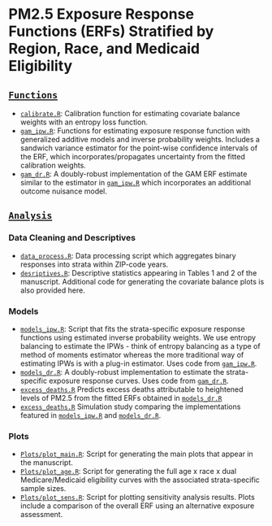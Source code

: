 PM2.5 Exposure Response Functions (ERFs) Stratified by Region, Race, and Medicaid Eligibility
================================================================================

## [`Functions`](https://github.com/kevjosey/erc-strata/tree/main/Functions)

- [`calibrate.R`](https://github.com/kevjosey/erc-strata/tree/main/Functions/calibrate.R): Calibration function for estimating covariate balance weights with an entropy loss function.
- [`gam_ipw.R`](https://github.com/kevjosey/erc-strata/tree/main/Functions/gam_ipw.R): Functions for estimating exposure response function with generalized additive models and inverse probability weights. Includes a sandwich variance estimator for the point-wise confidence intervals of the ERF, which incorporates/propagates uncertainty from the fitted calibration weights.
- [`gam_dr.R`](https://github.com/kevjosey/erc-strata/tree/main/Functions/gam_dr.R):  A doubly-robust implementation of the GAM ERF estimate similar to the estimator in [`gam_ipw.R`](https://github.com/kevjosey/erc-strata/tree/main/Functions/gam_ipw.R) which incorporates an additional outcome nuisance model.

## [`Analysis`](https://github.com/kevjosey/erc-strata/tree/main/Analysis)

### Data Cleaning and Descriptives

- [`data_process.R`](https://github.com/kevjosey/erc-strata/tree/main/Analysis/data_process.R): Data processing script which aggregates binary responses into strata within ZIP-code years.
- [`desriptives.R`](https://github.com/kevjosey/erc-strata/tree/main/Analysis/descriptives.R): Descriptive statistics appearing in Tables 1 and 2 of the manuscript. Additional code for generating the covariate balance plots is also provided here.

### Models

- [`models_ipw.R`](https://github.com/kevjosey/erc-strata/tree/main/Analysis/models_ipw.R): Script that fits the strata-specific exposure response functions using estimated inverse probability weights. We use entropy balancing to estimate the IPWs - think of entropy balancing as a type of method of moments estimator whereas the more traditional way of estimating IPWs is with a plug-in estimator. Uses code from [`gam_ipw.R`](https://github.com/kevjosey/erc-strata/tree/main/Functions/gam_ipw.R).
- [`models_dr.R`](https://github.com/kevjosey/erc-strata/tree/main/Analysis/models_dr.R): A doubly-robust implementation to estimate the strata-specific exposure response curves. Uses code from [`gam_dr.R`](https://github.com/kevjosey/erc-strata/tree/main/Functions/gam_dr.R).
- [`excess_deaths.R`](https://github.com/kevjosey/erc-strata/tree/main/Analysis/excess_deaths.R) Predicts excess deaths attributable to heightened levels of PM2.5 from the fitted ERFs obtained in [`models_dr.R`](https://github.com/kevjosey/erc-strata/tree/main/Analysis/models_dr.R)
- [`excess_deaths.R`](https://github.com/kevjosey/erc-strata/tree/main/Analysis/simulations.R) Simulation study comparing the implementations featured in [`models_ipw.R`](https://github.com/kevjosey/erc-strata/tree/main/Analysis/models_ipw.R) and [`models_dr.R`](https://github.com/kevjosey/erc-strata/tree/main/Analysis/models_dr.R).

### Plots

- [`Plots/plot_main.R`](https://github.com/kevjosey/erc-strata/tree/main/Analysis/Plots/plot_main.R): Script for generating the main plots that appear in the manuscript.
- [`Plots/plot_age.R`](https://github.com/kevjosey/erc-strata/tree/main/Analysis/Plots/plot_age.R): Script for generating the full age x race x dual Medicare/Medicaid eligibility curves with the associated strata-specific sample sizes.
- [`Plots/plot_sens.R`](https://github.com/kevjosey/erc-strata/tree/main/Analysis/Plots/plot_sens.R): Script for plotting sensitivity analysis results. Plots include a comparison of the overall ERF using an alternative exposure assessment.

